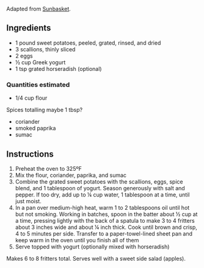 Adapted from [Sunbasket](http://sunbasket.com/recipe/sweet-potato-fritters-with-brussels-sprouts-salad).

## Ingredients ##

* 1 pound sweet potatoes, peeled, grated, rinsed, and dried
* 3 scallions, thinly sliced
* 2 eggs
* ½ cup Greek yogurt
* 1 tsp grated horseradish (optional)

### Quantities estimated ###

* 1/4 cup flour

Spices totalling maybe 1 tbsp?

* coriander
* smoked paprika
* sumac

## Instructions ##

1. Preheat the oven to 325ºF
2. Mix the flour, coriander, paprika, and sumac
3. Combine the grated sweet potatoes with the scallions, eggs, spice
   blend, and 1 tablespoon of yogurt. Season generously with salt and pepper. If
   too dry, add up to ¼ cup water, 1 tablespoon at a time, until just moist.
4. In a pan over medium-high heat, warm 1 to 2 tablespoons oil until hot but not
   smoking. Working in batches, spoon in the batter about ½ cup at a time,
   pressing lightly with the back of a spatula to make 3 to 4 fritters about 3
   inches wide and about ¼ inch thick. Cook until brown and crisp, 4 to 5
   minutes per side. Transfer to a paper-towel-lined sheet pan and keep warm in
   the oven until you finish all of them
5. Serve topped with yogurt (optionally mixed with horseradish)

Makes 6 to 8 fritters total. Serves well with a sweet side salad (apples).

